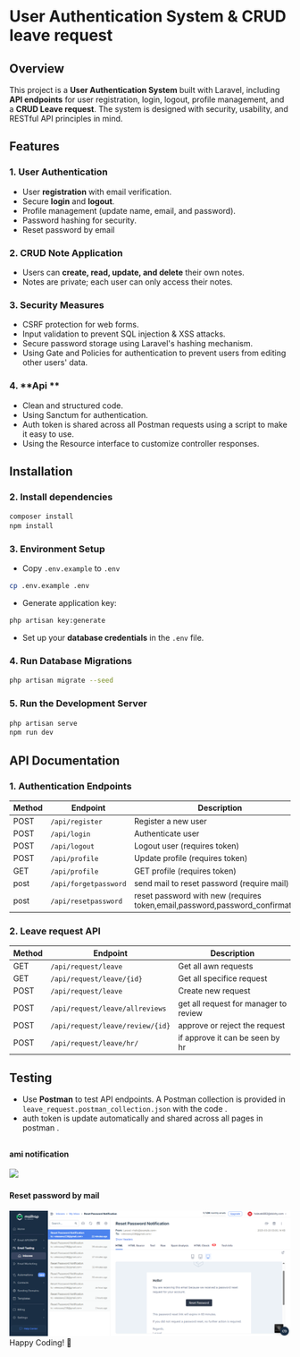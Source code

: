 # User Authentication System & CRUD leave request

## Overview
This project is a **User Authentication System** built with Laravel, including **API endpoints** for user registration, login, logout, profile management, and a **CRUD Leave request**. The system is designed with security, usability, and RESTful API principles in mind.

## Features
### 1. **User Authentication**
- User **registration** with email verification.
- Secure **login** and **logout**.
- Profile management (update name, email, and password).
- Password hashing for security.
- Reset password by email

### 2. **CRUD Note Application**
- Users can **create, read, update, and delete** their own notes.
- Notes are private; each user can only access their notes.

### 3. **Security Measures**
- CSRF protection for web forms.
- Input validation to prevent SQL injection & XSS attacks.
- Secure password storage using Laravel's hashing mechanism.
- Using Gate and Policies for authentication to prevent users from editing other users' data.
  

### 4. **Api **
- Clean and structured code.
- Using Sanctum for authentication.
- Auth token is shared across all Postman requests using a script to make it easy to use.
- Using the Resource interface to customize controller responses.
  


## Installation



### 2. **Install dependencies**
```sh
composer install
npm install
```

### 3. **Environment Setup**
- Copy `.env.example` to `.env`
```sh
cp .env.example .env
```
- Generate application key:
```sh
php artisan key:generate
```
- Set up your **database credentials** in the `.env` file.

### 4. **Run Database Migrations**
```sh
php artisan migrate --seed
```

### 5. **Run the Development Server**
```sh
php artisan serve
npm run dev
```

## API Documentation
### **1. Authentication Endpoints**
| Method | Endpoint           | Description        |
|--------|------------------|------------------|
| POST   | `/api/register`   | Register a new user |
| POST   | `/api/login`      | Authenticate user |
| POST   | `/api/logout`     | Logout user (requires token) |
| POST   | `/api/profile`    | Update profile (requires token) |
| GET    | `/api/profile`    | GET profile (requires token) |
| post   | `/api/forgetpassword`    |send mail to reset password (require mail) |
| post   | `/api/resetpassword`    | reset password with new  (requires token,email,password,password_confirmation) |

### **2. Leave request API**
| Method | Endpoint           | Description        |
|--------|------------------|------------------|
| GET    | `/api/request/leave`      | Get all awn requests|
| GET    | `/api/request/leave/{id}`      | Get all specifice request |
| POST   | `/api/request/leave`      | Create new request |
| POST   | `/api/request/leave/allreviews`      | get all request for manager to review|
| POST   | `/api/request/leave/review/{id}`      |approve or reject the  request|
| POST   | `/api/request/leave/hr/` | if approve it can be  seen by hr |

## Testing
- Use **Postman** to test API endpoints. A Postman collection is provided in `leave_request.postman_collection.json` with the code .
- auth token  is update  automatically and shared across all pages in postman .


## 
#### ami notification

<img src="https://github.com/ahmedessawy10/vodoTask/blob/main/public/images/mail notification.png?raw=true">



#### Reset password by mail 

<img src="https://github.com/ahmedessawy10/vodoTask/blob/main/public/images/resetpasswordbymail.png?raw=true">
Happy Coding! 🚀

